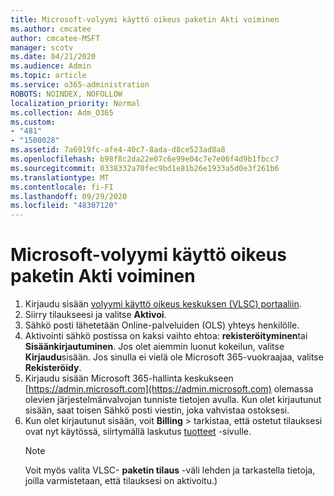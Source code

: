 ```yaml
---
title: Microsoft-volyymi käyttö oikeus paketin Akti voiminen
ms.author: cmcatee
author: cmcatee-MSFT
manager: scotv
ms.date: 04/21/2020
ms.audience: Admin
ms.topic: article
ms.service: o365-administration
ROBOTS: NOINDEX, NOFOLLOW
localization_priority: Normal
ms.collection: Adm_O365
ms.custom:
- "481"
- "1500028"
ms.assetid: 7a6919fc-afe4-40c7-8ada-d8ce523ad8a8
ms.openlocfilehash: b98f8c2da22e07c6e99e04c7e7e06f4d9b1fbcc7
ms.sourcegitcommit: 0338332a70fec9bd1e81b26e1933a5d0e3f261b6
ms.translationtype: MT
ms.contentlocale: fi-FI
ms.lasthandoff: 09/29/2020
ms.locfileid: "48307120"
---
```

# <a name="activating-a-microsoft-volume-license-subscription"></a>Microsoft-volyymi käyttö oikeus paketin Akti voiminen

1. Kirjaudu sisään [volyymi käyttö oikeus keskuksen (VLSC) portaaliin](https://go.microsoft.com/fwlink/p/?LinkId=329762).
2. Siirry tilaukseesi ja valitse **Aktivoi**.
3. Sähkö posti lähetetään Online-palveluiden (OLS) yhteys henkilölle.
4. Aktivointi sähkö postissa on kaksi vaihto ehtoa: **rekisteröityminen**tai **Sisäänkirjautuminen**. Jos olet aiemmin luonut kokeilun, valitse **Kirjaudu**sisään. Jos sinulla ei vielä ole Microsoft 365-vuokraajaa, valitse **Rekisteröidy**.
5. Kirjaudu sisään Microsoft 365-hallinta keskukseen [https://admin.microsoft.com](https://admin.microsoft.com) olemassa olevien järjestelmänvalvojan tunniste tietojen avulla. Kun olet kirjautunut sisään, saat toisen Sähkö posti viestin, joka vahvistaa ostoksesi.
6. Kun olet kirjautunut sisään, voit **Billing** \> tarkistaa, että ostetut tilauksesi ovat nyt käytössä, siirtymällä laskutus [tuotteet](https://go.microsoft.com/fwlink/p/?linkid=842054) -sivulle. 
    > [!NOTE]
    > Voit myös valita VLSC- **paketin tilaus** -väli lehden ja tarkastella tietoja, joilla varmistetaan, että tilauksesi on aktivoitu.)
